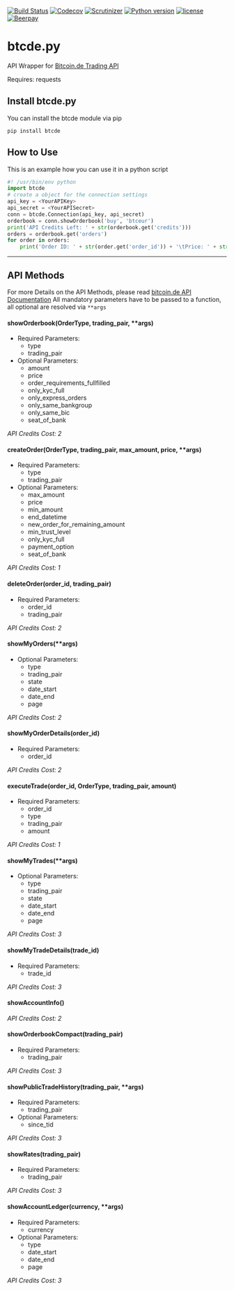 [![Build Status](https://travis-ci.org/peshay/btcde.svg?branch=master)](https://travis-ci.org/peshay/btcde)
[![Codecov](https://codecov.io/gh/peshay/btcde/branch/master/graph/badge.svg)](https://codecov.io/gh/peshay/btcde/branch/master)
[![Scrutinizer](https://scrutinizer-ci.com/g/peshay/btcde/badges/quality-score.png?b=master)](https://scrutinizer-ci.com/g/peshay/btcde/?branch=master)
[![Python version](https://img.shields.io/pypi/pyversions/btcde.svg)](https://pypi.python.org/pypi/btcde)
[![license](https://img.shields.io/github/license/peshay/btcde.svg)](https://github.com/peshay/btcde/blob/master/LICENSE)
[![Beerpay](https://beerpay.io/peshay/btcde/badge.svg?style=beer)](https://beerpay.io/peshay/btcde)

# btcde.py

API Wrapper for [Bitcoin.de Trading API](https://www.bitcoin.de/de/api/marketplace)

Requires: requests

## Install btcde.py

You can install the btcde module via pip

    pip install btcde

## How to Use

This is an example how you can use it in a python script
```python
#! /usr/bin/env python
import btcde
# create a object for the connection settings
api_key = <YourAPIKey>
api_secret = <YourAPISecret>
conn = btcde.Connection(api_key, api_secret)
orderbook = conn.showOrderbook('buy', 'btceur')
print('API Credits Left: ' + str(orderbook.get('credits')))
orders = orderbook.get('orders')
for order in orders:
    print('Order ID: ' + str(order.get('order_id')) + '\tPrice: ' + str(order.get('price')) + ' EUR')
```
---
## API Methods

For more Details on the API Methods, please read [bitcoin.de API Documentation](https://www.bitcoin.de/de/api/tapi/v2/docu)
All mandatory parameters have to be passed to a function, all optional are resolved via ```**args```

#### showOrderbook(OrderType, trading_pair, **args)
* Required Parameters:
  * type
  * trading_pair
* Optional Parameters:
  * amount
  * price
  * order_requirements_fullfilled
  * only_kyc_full
  * only_express_orders
  * only_same_bankgroup
  * only_same_bic
  * seat_of_bank

*API Credits Cost: 2*

#### createOrder(OrderType, trading_pair, max_amount, price, **args)
* Required Parameters:
  * type
  * trading_pair
* Optional Parameters:
  * max_amount
  * price
  * min_amount
  * end_datetime
  * new_order_for_remaining_amount
  * min_trust_level
  * only_kyc_full
  * payment_option
  * seat_of_bank

*API Credits Cost: 1*

#### deleteOrder(order_id, trading_pair)
* Required Parameters:
  * order_id
  * trading_pair

*API Credits Cost: 2*

#### showMyOrders(**args)
* Optional Parameters:
  * type
  * trading_pair
  * state
  * date_start
  * date_end
  * page

*API Credits Cost: 2*

#### showMyOrderDetails(order_id)
* Required Parameters:
  * order_id

*API Credits Cost: 2*

#### executeTrade(order_id, OrderType, trading_pair, amount)
* Required Parameters:
  * order_id
  * type
  * trading_pair
  * amount

*API Credits Cost: 1*

#### showMyTrades(**args)
* Optional Parameters:
  * type
  * trading_pair
  * state
  * date_start
  * date_end
  * page

*API Credits Cost: 3*

#### showMyTradeDetails(trade_id)
* Required Parameters:
  * trade_id

*API Credits Cost: 3*

#### showAccountInfo()

*API Credits Cost: 2*

#### showOrderbookCompact(trading_pair)
* Required Parameters:
  * trading_pair

*API Credits Cost: 3*

#### showPublicTradeHistory(trading_pair, **args)
* Required Parameters:
  * trading_pair
* Optional Parameters:
  * since_tid

*API Credits Cost: 3*

#### showRates(trading_pair)
* Required Parameters:
  * trading_pair

*API Credits Cost: 3*

#### showAccountLedger(currency, **args)
* Required Parameters:
  * currency
* Optional Parameters:
  * type
  * date_start
  * date_end
  * page

*API Credits Cost: 3*
